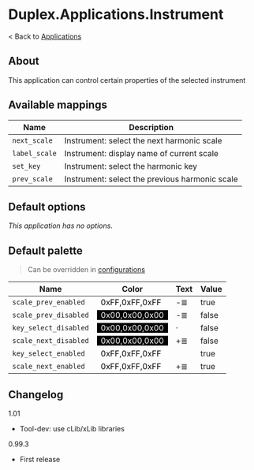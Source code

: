 # Duplex.Applications.Instrument

< Back to [Applications](../Applications.md)

## About

This application can control certain properties of the selected instrument

## Available mappings
  
| Name       | Description   |
| -----------|---------------|  
|`next_scale`|Instrument: select the next harmonic scale|  
|`label_scale`|Instrument: display name of current scale|  
|`set_key`|Instrument: select the harmonic key|  
|`prev_scale`|Instrument: select the previous harmonic scale|  

## Default options 
  
*This application has no options.*  

## Default palette 
  
> Can be overridden in [configurations](../Configurations.md)

| Name          | Color|Text|Value|
| ------------- |------|----|-----|  
|`scale_prev_enabled`|<div style="padding-left:0.5em;padding-right:0.5em; background-color:#FFFFFF; color: black">0xFF,0xFF,0xFF</div>|-≣|true|  
|`scale_prev_disabled`|<div style="padding-left:0.5em;padding-right:0.5em; background-color:#000000; color: white">0x00,0x00,0x00</div>|-≣|false|  
|`key_select_disabled`|<div style="padding-left:0.5em;padding-right:0.5em; background-color:#000000; color: white">0x00,0x00,0x00</div>|·|false|  
|`scale_next_disabled`|<div style="padding-left:0.5em;padding-right:0.5em; background-color:#000000; color: white">0x00,0x00,0x00</div>|+≣|false|  
|`key_select_enabled`|<div style="padding-left:0.5em;padding-right:0.5em; background-color:#FFFFFF; color: black">0xFF,0xFF,0xFF</div>||true|  
|`scale_next_enabled`|<div style="padding-left:0.5em;padding-right:0.5em; background-color:#FFFFFF; color: black">0xFF,0xFF,0xFF</div>|+≣|true|  

## Changelog

1.01
- Tool-dev: use cLib/xLib libraries

0.99.3
  - First release



